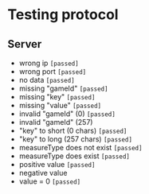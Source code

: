 # Testing protocol

## Server
 - wrong ip `[passed]`
 - wrong port `[passed]`
 - no data `[passed]`
 - missing "gameId" `[passed]`
 - missing "key" `[passed]`
 - missing "value"  `[passed]`
 - invalid "gameId" (0) `[passed]`
 - invalid "gameId" (257)
 - "key" to short (0 chars) `[passed]`
 - "key" to long (257 chars) `[passed]`
 - measureType does not exist `[passed]`
 - measureType does exist `[passed]`
 - positive value `[passed]`
 - negative value
 - value = 0 `[passed]`
 
